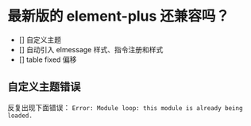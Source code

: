 # 最新版的 element-plus 还兼容吗？

- [] 自定义主题
- [] 自动引入 elmessage 样式、指令注册和样式
- [] table fixed 偏移

## 自定义主题错误

反复出现下面错误：
`Error: Module loop: this module is already being loaded.`
